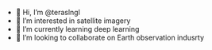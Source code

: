 - 👋 Hi, I’m @teraslngl
- 👀 I’m interested in satellite imagery
- 🌱 I’m currently learning deep learning
- 💞️ I’m looking to collaborate on Earth observation indusrty


<!---
teraslngl/teraslngl is a ✨ special ✨ repository because its `README.md` (this file) appears on your GitHub profile.
You can click the Preview link to take a look at your changes.
--->
